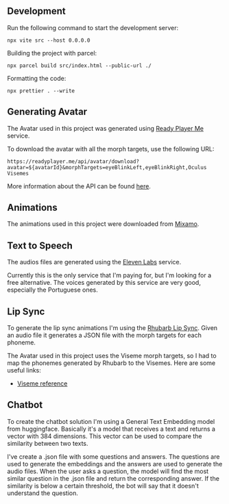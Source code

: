 ## Development

Run the following command to start the development server:

```
npx vite src --host 0.0.0.0
```

Building the project with parcel:

```
npx parcel build src/index.html --public-url ./
```

Formatting the code:

```
npx prettier . --write
```

## Generating Avatar

The Avatar used in this project was generated using [Ready Player Me](https://readyplayer.me/) service.

To download the avatar with all the morph targets, use the following URL:

```
https://readyplayer.me/api/avatar/download?avatar=${avatarId}&morphTargets=eyeBlinkLeft,eyeBlinkRight,Oculus Visemes
```

More information about the API can be found [here](https://docs.readyplayer.me/ready-player-me/api-reference/rest-api/avatars/get-3d-avatars).

## Animations

The animations used in this project were downloaded from [Mixamo](https://www.mixamo.com/#/).

## Text to Speech

The audios files are generated using the [Eleven Labs](https://elevenlabs.io/speech-synthesis) service.

Currently this is the only service that I'm paying for, but I'm looking for a free alternative. The voices generated by this service are very good, especially the Portuguese ones.

## Lip Sync

To generate the lip sync animations I'm using the [Rhubarb Lip Sync](https://github.com/DanielSWolf/rhubarb-lip-sync). Given an audio file it generates a JSON file with the morph targets for each phoneme.

The Avatar used in this project uses the Viseme morph targets, so I had to map the phonemes generated by Rhubarb to the Visemes. Here are some useful links:

-   [Viseme reference](http://www.zxthex.com/Viseme%20Reference%20_%20Oculus%20Developers.html)

## Chatbot

To create the chatbot solution I'm using a General Text Embedding model from huggingface. Basically it's a model that receives a text and returns a vector with 384 dimensions. This vector can be used to compare the similarity between two texts.

I've create a .json file with some questions and answers. The questions are used to generate the embeddings and the answers are used to generate the audio files. When the user asks a question, the model will find the most similar question in the .json file and return the corresponding answer. If the similarity is below a certain threshold, the bot will say that it doesn't understand the question.
